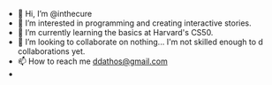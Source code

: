 - 👋 Hi, I’m @inthecure
- 👀 I’m interested in programming and creating interactive stories.
- 🌱 I’m currently learning the basics at Harvard's CS50.
- 💞️ I’m looking to collaborate on nothing... I'm not skilled enough to d collaborations yet.
- 📫 How to reach me ddathos@gmail.com
- 
<!---
inthecure/inthecure is a ✨ special ✨ repository because its `README.md` (this file) appears on your GitHub profile.
You can click the Preview link to take a look at your changes.
--->
